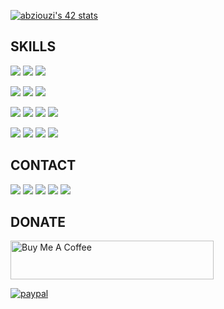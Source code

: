 [![abziouzi's 42 stats](https://badge.mediaplus.ma/greenbinary/abziouzi)](https://github.com/abdelhamidziouziou/)

## SKILLS

<p align="left">
	<img src="https://img.icons8.com/external-tal-revivo-shadow-tal-revivo/64/000000/external-linux-a-family-of-open-source-unix-like-operating-systems-based-on-the-linux-kernel-logo-shadow-tal-revivo.png"/>
	<img src="https://img.icons8.com/color/64/000000/mac-os-logo.png"/>
	<img src="https://img.icons8.com/color/64/000000/windows-10.png"/>
</p>
	
<p align="left">
	<img src="https://img.icons8.com/color/64/000000/visual-studio-code-2019.png"/>
	<img src="https://img.icons8.com/color/64/000000/git.png"/>
	<img src="https://img.icons8.com/color/64/000000/notion--v1.png"/>
	
</p>

<p align="left">
	<img src="https://img.icons8.com/color/64/000000/c-programming.png"/>
	<img src="https://img.icons8.com/color/64/000000/javascript--v1.png"/>
	<img src="https://img.icons8.com/color/64/000000/html-5--v1.png"/>
	<img src="https://img.icons8.com/color/64/000000/css3.png"/>
</p>

<p align="left">
	<img src="https://img.icons8.com/cute-clipart/64/000000/canva-app.png"/>
	<img src="https://img.icons8.com/color/64/000000/adobe-illustrator--v1.png"/>
	<img src="https://img.icons8.com/color/64/000000/adobe-indesign--v1.png"/>
	<img src="https://img.icons8.com/color/64/000000/adobe-photoshop--v1.png"/>
</p>

## CONTACT

<p align="left">
	<a href="https://linkedin.com/in/abdelhamidziouziou" target="blank"><img src="https://img.icons8.com/fluency/64/000000/linkedin.png"/></a>
	<a href="https://twitter.com/abdelhamidziou1" target="blank"><img src="https://img.icons8.com/color/64/000000/twitter--v1.png"/></a>
	<a href="https://discord.gg/Abdelhamid Z#3961" target="blank"><img src="https://img.icons8.com/fluency/64/000000/discord-logo.png"/></a>
	<a href="https://fb.com/abdelhamid.ziouziou" target="blank"><img src="https://img.icons8.com/fluency/64/000000/facebook-new.png"/></a>
	<a href="https://instagram.com/a.ziouziou" target="blank"><img src="https://img.icons8.com/fluency/64/000000/instagram-new.png"/></a>
</p>

## DONATE

<p align="left">
	<a href="https://www.buymeacoffee.com/roniemartinez" target="_blank">
		<img src="https://cdn.buymeacoffee.com/buttons/default-orange.png" alt="Buy Me A Coffee" height="62" width="325">
	</a>
</p>
<p align="left">
	<a href="https://paypal.me/abziouziou">
		<img src="https://www.paypalobjects.com/en_US/i/btn/btn_donateCC_LG.gif" alt="paypal">
	</a>
</p>

